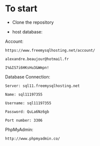 To start
========

- Clone the repository

- host database:

Account:

	https://www.freemysqlhosting.net/account/
	
	alexandre.beaujour@hotmail.fr
	
	I%&IS7i6HKsHu3&Wmpn!
	
	
Database Connection:

	Server: sql11.freemysqlhosting.net
	
	Name: sql11197355
	
	Username: sql11197355
	
	Password: QuLa6Nz6gb
	
	Port number: 3306
	

PhpMyAdmin:

	http://www.phpmyadmin.co/
	
